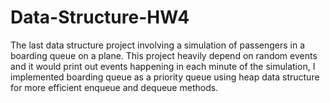 # Data-Structure-HW4
The last data structure project involving a simulation of passengers in a boarding queue on a plane. This project heavily depend on random events and it would print out events happening in each minute of the simulation, I implemented boarding queue as a priority queue using heap data structure for more efficient enqueue and dequeue methods. 
